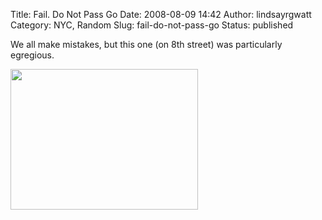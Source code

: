 Title: Fail. Do Not Pass Go
Date: 2008-08-09 14:42
Author: lindsayrgwatt
Category: NYC, Random
Slug: fail-do-not-pass-go
Status: published

We all make mistakes, but this one (on 8th street) was particularly egregious.

[<img src="{static}/images/2008/08/l-640-480-050f1dc1-ef29-4d9d-8dcd-2314b1d13524.jpeg" class="alignnone size-full " width="300" height="225" />]({static}/images/2008/08/l-640-480-050f1dc1-ef29-4d9d-8dcd-2314b1d13524.jpeg)
